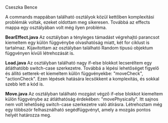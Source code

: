 Cseszka Bence

A commands mappában található osztályok közül kettőben komplexitási problémák voltak, ezeket oldottam meg sikeresen. Továbbá az effects mappa egy osztályában volt még ilyen probléma.

**BearEffect.java**
Az osztályban a tényleges támadást végrehajtó parancsot kiemeltem egy külön függvénybe olvashatóság miatt, két for ciklust is tartalmaz. Kijavítottam az osztályban található Random típusú objektum függvényen kívüli létrehozását is.

**Load.java**
Az osztályban található nagy if-else blokkot lecseréltem egy átláthatóbb switch-case szerkezetre. Továbbá a lépési lehetőséget figyelő és állító setterek-et kiemeltem külön függvényekbe: "moveCheck", "actionCheck". Ezen lépések hatására lecsökkent a komplexitás, és sokkal szebb lett a kód is.

**Move.java**
Az osztályban található mozgást végző if-else blokkot kiemeltem külön függvénybe az átláthatóság érdekében: "movePhysically". Itt sajnos nem volt lehetőség switch-case szerkezetre való átírásra. Létrehoztam még egy többször felhasználható segédfüggvényt, amely a mozgás pontos helyét határozza meg. 